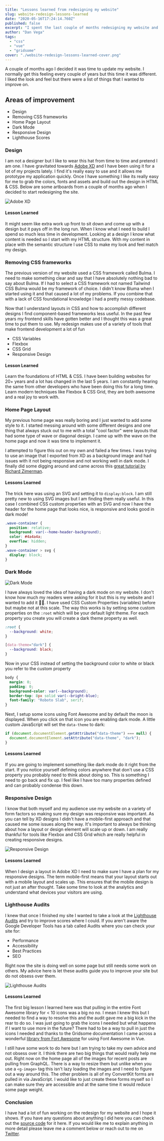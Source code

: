 ```yaml
---
title: "Lessons learned from redesigning my website"
slug: website-redesign-lessons-learned
date: "2020-05-16T17:24:14.760Z"
published: false
excerpt: "I spent the last couple of months redesigning my website and I would like to share with you some of the lessons I learned"
author: "Dan Vega"
tags:
  - "css"
  - "vue"
  - "gridsome"
cover: "./website-redesign-lessons-learned-cover.png"
---
```


A couple of months ago I decided it was time to update my website. I normally get this feeling every couple of years but this time it was different. I liked the look and feel but there were a list of things that I wanted to improve on.

## Areas of improvement

- Design
- Removing CSS frameworks
- Home Page Layout
- Dark Mode
- Responsive Design
- Lighthouse Scores

### Design

I am not a designer but I like to wear this hat from time to time and pretend I am one. I have gravitated towards [Adobe XD](https://www.adobe.com/products/xd.html) and I have been using it for a lot of my projects lately. I find it's really easy to use and it allows me prototype my application quickly. Once I have something I like its really easy for me to grab the colors, fonts and assets and build out the design in HTML & CSS. Below are some artboards from a couple of months ago when I decided to start redesigning the site.

![Adobe XD](/images/blog/2020/05/16/danvega_dev_adobexd.png)

#### Lesson Learned

It might seem like extra work up front to sit down and come up with a design but it pays off in the long run. When I know what I need to build I spend so much less time in development. Looking at a design I know what content is needed so I start with my HTML structure. With my content in place with the semantic structure I use CSS to make my look and feel match my design.

### Removing CSS frameworks

The previous version of my website used a CSS framework called Bulma. I need to make something clear and say that I have absolutely nothing bad to say about Bulma. If I had to select a CSS framework not named Tailwind CSS Bulma would be my framework of choice. I didn't know Bluma when I started using it and that caused a lot of my problems. If you combine that with a lack of CSS foundational knowledge I had a pretty messy codebase.

Now that I understand layouts in CSS and how to accomplish different designs I find component-based frameworks less useful. In the past few years my frontend skills have gotten better and I thought this was a great time to put them to use. My redesign makes use of a variety of tools that make frontend development a lot of fun

- CSS Variables
- Flexbox
- CSS Grid
- Responsive Design

#### Lesson Learned

Learn the foundations of HTML & CSS. I have been building websites for 20+ years and a lot has changed in the last 5 years. I am constantly hearing the same from other developers who have been doing this for a long time. Learn modern techniques like Flexbox & CSS Grid, they are both awesome and a real joy to work with.

### Home Page Layout

My previous home page was really boring and I just wanted to add some style to it. I started messing around with some different designs and one thing that always stuck out to me with a total "cool factor" were layouts that had some type of wave or diagonal design. I came up with the wave on the home page and now it was time to implement it.

I attempted to figure this out on my own and failed a few times. I was trying to use an image that I exported from XD as a background image and had issues with it not being responsive and not working well in dark mode. I finally did some digging around and came across this [great tutorial by Richard Zimerman](https://blog.prototypr.io/how-to-add-svg-waves-to-your-next-web-project-b720efe1c692).

#### Lessons Learned

The trick here was using an SVG and setting it to `display:block`. I am still pretty new to using SVG images but I am finding them really useful. In this case I combined CSS custom properties with an SVG and now I have the header for the home page that looks nice, is responsive and looks good in dark mode!

```css
.wave-container {
  position: relative;
  background: var(--home-header-background);
  color: #4a4a4a;
  overflow: hidden;
}
.wave-container > svg {
  display: block;
}
```

### Dark Mode

![Dark Mode](/images/blog/2020/05/16/darkmode.png)

I have always loved the idea of having a dark mode on my website. I don't know how much my readers were asking for it but this is my website and I wanted to add it 🤷‍♂️. I have used CSS Custom Properties (variables) before but maybe not at this scale. The way this works is by setting some custom properties on the `:root` which will be your default light theme. For each property you create you will create a dark theme property as well.

```css
:root {
  --background: white;
}

[data-theme="dark"] {
  --background: black;
}
```

Now in your CSS instead of setting the background color to white or black you refer to the custom property

```css
body {
  margin: 0;
  padding: 0;
  background-color: var(--background);
  border-top: 8px solid var(--bright-blue);
  font-family: "Roboto Slab", serif;
}
```

Next, I setup some icons using Font Awesome and by default the moon is displayed. When you click on that icon you are enabling dark mode. A little custom JavaScript will set the `data-theme` to dark:

```js
if (document.documentElement.getAttribute("data-theme") === null) {
  document.documentElement.setAttribute("data-theme", "dark");
}
```

#### Lessons Learned

If you are going to implement something like dark mode do it right from the start. If you notice yourself defining colors anywhere that don't use a CSS property you probably need to think about doing so. This is something I need to go back and fix up. I feel like I have too many properties defined and can probably condense this down.

### Responsive Design

I know that both myself and my audience use my website on a variety of form factors so making sure my design was responsive was important. As you can tell by XD designs I didn't have a mobile-first approach and that caused me some issues along the way. It's important to always be thinking about how a layout or design element will scale up or down. I am really thankful for tools like Flexbox and CSS Grid which are really helpful in creating responsive designs.

![Responsive Design](/images/blog/2020/05/16/responsive-design.png)

#### Lessons Learned

When I design a layout in Adobe XD I need to make sure I have a plan for my responsive designs. The term mobile-first means that your layout starts out with a mobile layout and scales up. This ensures that the mobile design is not just an after thought. Take some time to look at the analytics and understand what devices your visitors are using.

### Lighthouse Audits

I knew that once I finished my site I wanted to take a look at the [Lighthouse Audits](https://web.dev/measure/) and try to improve scores where I could. If you aren't aware the Google Developer Tools has a tab called Audits where you can check your site for:

- Performance
- Accessibility
- Best Practices
- SEO

Right now the site is doing well on some page but still needs some work on others. My advice here is let these audits guide you to improve your site but do not obsess over them.

![Lighthouse Audits](/images/blog/2020/05/16/lighthouse-audits.png)

#### Lessons Learned

The first big lesson I learned here was that pulling in the entire Font Awesome library for < 10 icons was a big no no. I mean I knew this but I needed to find a way to resolve this and the audit gave me a big kick in the rear to do so. I was just going to grab the icons I needed but what happens if I want to use more in the future? There had to be a way to pull in just the icons I needed and thanks to the Gridsome documentation I came across a wonderful [library from Fort Awesome](https://github.com/FortAwesome/vue-fontawesome) for using Font Awesome in Vue.

I still have some work to do here but I am trying to take my own advice and not obsess over it. I think there are two big things that would really help me out. Right now on the home page all of the images for recent posts are pulling from GraphQL. There is a way to resize them but unlike when you use a `<g-image>` tag this isn't lazy loading the images and I need to figure out a way around this. The other problem is all of my ConvertKit forms are pulled in via JavaScript. I would like to just create these forms myself so I can make sure they are accessible and at the same time it would reduce some page weight.

### Conclusion

I have had a lot of fun working on the redesign for my website and I hope it shows. If you have any questions about anything I did here you can check out the [source code](https://github.com/danvega/danvega-dev) for it here. If you would like me to explain anything in more detail please leave me a comment below or reach out to me on [Twitter](http://twitter.com/therealdanvega).
